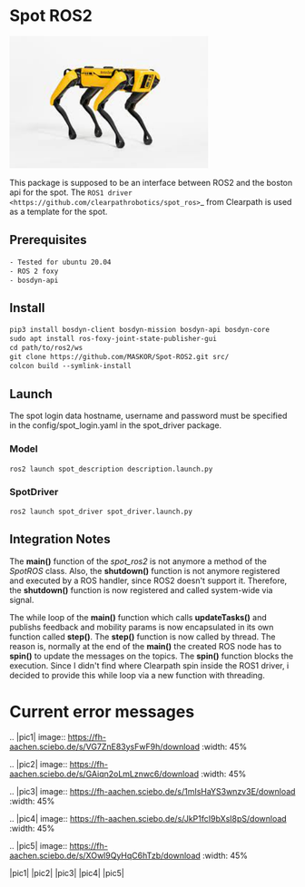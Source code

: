 # Spot ROS2 

<img src="spot.jpeg" width="350">

This package is supposed to be an interface between ROS2 and the boston api for the spot. The `ROS1 driver <https://github.com/clearpathrobotics/spot_ros>`_ from Clearpath is used as a template for the spot.

## Prerequisites
    - Tested for ubuntu 20.04
    - ROS 2 foxy
    - bosdyn-api

## Install
    pip3 install bosdyn-client bosdyn-mission bosdyn-api bosdyn-core
    sudo apt install ros-foxy-joint-state-publisher-gui
    cd path/to/ros2/ws
    git clone https://github.com/MASKOR/Spot-ROS2.git src/
    colcon build --symlink-install

## Launch
The spot login data hostname, username and password must be specified in the config/spot_login.yaml in the spot_driver package.
### Model
    ros2 launch spot_description description.launch.py

### SpotDriver
    ros2 launch spot_driver spot_driver.launch.py

## Integration Notes

The **main()** function of the *spot_ros2* is not anymore a method of the *SpotROS* class.
Also, the **shutdown()** function is not anymore registered and executed by a ROS handler, since ROS2 doesn't support it. Therefore, the **shutdown()** function is now registered and called system-wide via signal.

The while loop of the **main()** function which calls **updateTasks()** and publishs feedback and mobility params is now encapsulated in its own function called **step()**.
The **step()** function is now called by thread.
The reason is, normally at the end of the **main()** the created ROS node has to **spin()** to update the messages on the topics. The **spin()** function blocks the execution.
Since I didn't find where Clearpath spin inside the ROS1 driver, i decided to provide this while loop via a new function with threading.

# Current error messages

.. |pic1| image:: https://fh-aachen.sciebo.de/s/VG7ZnE83ysFwF9h/download
   :width: 45%

.. |pic2| image:: https://fh-aachen.sciebo.de/s/GAiqn2oLmLznwc6/download
   :width: 45%

.. |pic3| image:: https://fh-aachen.sciebo.de/s/1mIsHaYS3wnzv3E/download
   :width: 45%

.. |pic4| image:: https://fh-aachen.sciebo.de/s/JkP1fcI9bXsI8pS/download
   :width: 45%

.. |pic5| image:: https://fh-aachen.sciebo.de/s/XOwl9QyHqC6hTzb/download
   :width: 45%

|pic1| |pic2| |pic3| |pic4| |pic5|